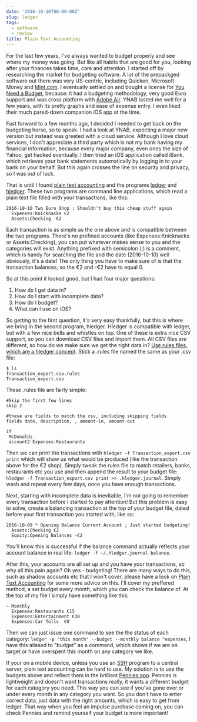 ```yaml
---
date: '2016-10-10T00:00:00Z'
slug: ledger
tags:
  - software
  - review
title: Plain Text Accounting
---
```


For the last few years, I've always wanted to budget properly and see where my
money was going. But like all habits that are good for you, looking after your
finances takes time, care and attention. I started off by researching the market
for budgeting software. A lot of the prepackged software out there was very
US-centric, including Quicken, Microsoft Money and
[Mint.com](https://www.mint.com). I eventually settled on and bought a license
for [You Need a Budget](https://www.ynab.com), because: it had a budgeting
methodology, very good Euro support and was cross platform with
[Adobe Air](https://en.wikipedia.org/wiki/Adobe_AIR). YNAB lasted me well for a
few years, with its pretty graphs and ease of expense entry. I even liked their
much pared-down companion iOS app at the time.

Fast forward to a few months ago, I decided I needed to get back on the
budgeting horse, so to speak. I had a look at YNAB, expecting a major new
version but instead was greeted with a cloud service. Although I love cloud
services, I don't appreciate a third party which is not my bank having my
financial information, because every major company, even ones the size of Yahoo,
get hacked eventually. I then tried an iOS application called iBank, which
retrieves your bank statements automatically by logging in to your bank on your
behalf. But this again crosses the line on security and privacy, so I was out of
luck.

That is until I found [plain text accounting](http://plaintextaccounting.org/)
and the programs [ledger](http://www.ledger-cli.org/) and
[hledger](http://hledger.org/). These two programs are command line
applications, which read a plain text file filled with your transactions, like
this:

```
2016-10-10 Two Euro Shop ; Shouldn't buy this cheap stuff again
  Expenses:Knicknacks €2
  Assets:Checking -€2
```

Each transaction is as simple as the one above and is compatible between the two
programs. There's no prefined accounts (like Expenses:Knicknacks or
Assets:Checking), you can put whatever makes sense to you and the categories
will exist. Anything prefixed with semicolon (;) is a comment, which is handy
for searching the file and the date (2016-10-10) well obviously, it's a date!
The only thing you have to make sure of is that the transaction balances, so the
€2 and -€2 have to equal 0.

So at this point it looked good, but I had four major questions:

1. How do I get data in?
2. How do I start with incomplete data?
3. How do I budget?
4. What can I use on iOS?

So getting to the first question, it's very easy thankfully, but this is where
we bring in the second program, hledger. Hledger is compatible with ledger, but
with a few nice bells and whistles on top. One of these is extra nice CSV
support, so you can download CSV files and import them. All CSV files are
different, so how do we make sure we get the right data in?
[Use rules files, which are a hledger concept](http://hledger.org/how-to-read-csv-files.html).
Stick a .rules file named the same as your .csv file:

```
$ ls
Transaction_export.csv.rules
Transaction_export.csv
```

These .rules file are fairly simple:

```
#Skip the first few lines
skip 2

#these are fields to match the csv, including skipping fields
fields date, description, , amount-in, amount-out

if
 McDonalds
 account2 Expenses:Restaurants
```

Then we can print the transactions with
`hledger -f Transaction_export.csv print` which will show us what would be
produced (like the transaction above for the €2 shop). Simply tweak the rules
file to match retailers, banks, restaurants etc you use and then append the
result to your budget file:
`hledger -f Transaction_export.csv print >> .hledger.journal`. Simply wash and
repeat every few days, once you have enough transactions.

Next, starting with incomplete data is inevitable, I'm not going to remember
every transaction before I started to pay attention! But this problem is easy to
solve, create a balancing transaction at the top of your budget file, dated
before your first transaction you started with, like so:

```
2016-10-09 * Opening Balance Current Account ; Just started budgeting!
  Assets:Checking €2
  Equity:Opening Balances -€2
```

You'll know this is successful if the balance command actually reflects your
account balance in real life: `ledger -f ~/.hledger.journal balance`.

After this, your accounts are all set up and you have your transactions, so why
all this pain again? Oh yes - budgeting! There are many ways to do this, such as
shadow accounts etc that I won't cover, please have a look on
[Plain Text Accounting](http://plaintextaccounting.org/) for some more advice on
this. I'll cover my preffered method, a set budget every month, which you can
check the balance of. At the top of my file I simply have something like this:

```
~ Monthly
  Expenses:Restaurants €15
  Expenses:Entertainment €30
  Expenses:Car Tolls  €0
```

Then we can just issue one command to see the the status of each category:
`ledger -p "this month" --budget --monthly balance ^expenses`, I have this
aliased to "budget" as a command, which shows if we are on target or have
overspent this month on any category we like.

If your on a mobile device, unless you use an
[SSH](https://en.wikipedia.org/wiki/Secure_Shell) program to a central server,
plain text accounting can be hard to use. My solution is to use the budgets
above and reflect them in the brilliant
[Pennies app](https://www.getpennies.com/). Pennies is lightweight and doesn't
want transactions really, it wants a different budget for each category you
need. This way you can see if you've gone over or under every month in any
category you want. So you don't have to enter correct data, just data with the
right amounts, which is easy to get from ledger. That way when you feel an
impulse purchase coming on, you can check Pennies and remind yourself your
budget is more important!
